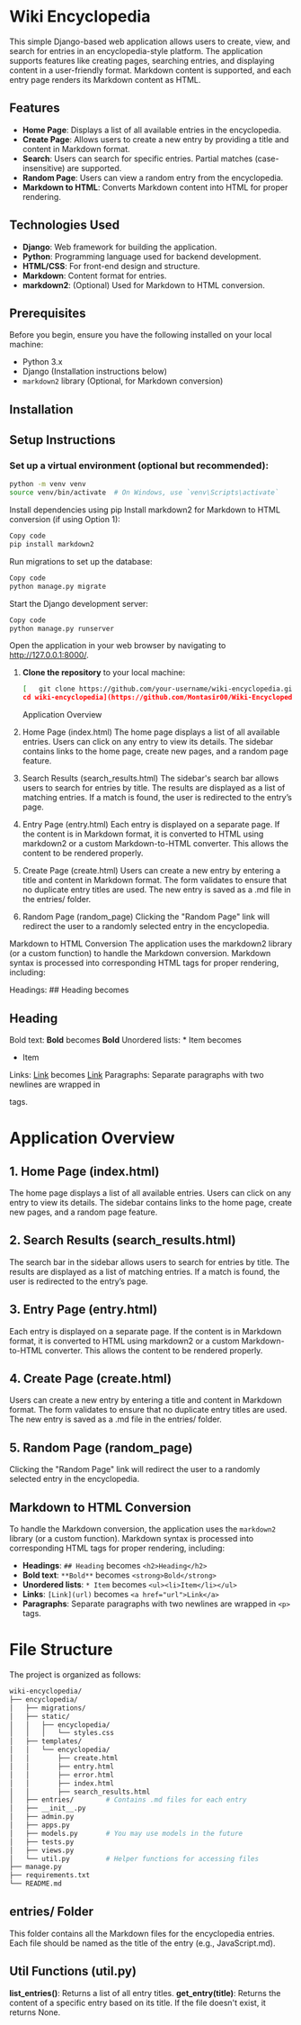 # Wiki Encyclopedia

This simple Django-based web application allows users to create, view, and search for entries in an encyclopedia-style platform. The application supports features like creating pages, searching entries, and displaying content in a user-friendly format. Markdown content is supported, and each entry page renders its Markdown content as HTML.

## Features

- **Home Page**: Displays a list of all available entries in the encyclopedia.
- **Create Page**: Allows users to create a new entry by providing a title and content in Markdown format.
- **Search**: Users can search for specific entries. Partial matches (case-insensitive) are supported.
- **Random Page**: Users can view a random entry from the encyclopedia.
- **Markdown to HTML**: Converts Markdown content into HTML for proper rendering.
  
## Technologies Used

- **Django**: Web framework for building the application.
- **Python**: Programming language used for backend development.
- **HTML/CSS**: For front-end design and structure.
- **Markdown**: Content format for entries.
- **markdown2**: (Optional) Used for Markdown to HTML conversion.

## Prerequisites

Before you begin, ensure you have the following installed on your local machine:

- Python 3.x
- Django (Installation instructions below)
- `markdown2` library (Optional, for Markdown conversion)

## Installation
## Setup Instructions

### Set up a virtual environment (optional but recommended):

```bash
python -m venv venv
source venv/bin/activate  # On Windows, use `venv\Scripts\activate`
```
Install dependencies using pip
Install markdown2 for Markdown to HTML conversion (if using Option 1):
```bash
Copy code
pip install markdown2
```
Run migrations to set up the database:
```bash
Copy code
python manage.py migrate
```
Start the Django development server:
```bash
Copy code
python manage.py runserver
```
Open the application in your web browser by navigating to http://127.0.0.1:8000/.


1. **Clone the repository** to your local machine:

   ```bash
   [   git clone https://github.com/your-username/wiki-encyclopedia.git
   cd wiki-encyclopedia](https://github.com/Montasir00/Wiki-Encyclopedia.git)
   ```
   Application Overview
1. Home Page (index.html)
The home page displays a list of all available entries. Users can click on any entry to view its details. The sidebar contains links to the home page, create new pages, and a random page feature.

2. Search Results (search_results.html)
The sidebar's search bar allows users to search for entries by title. The results are displayed as a list of matching entries. If a match is found, the user is redirected to the entry’s page.

3. Entry Page (entry.html)
Each entry is displayed on a separate page. If the content is in Markdown format, it is converted to HTML using markdown2 or a custom Markdown-to-HTML converter. This allows the content to be rendered properly.

4. Create Page (create.html)
Users can create a new entry by entering a title and content in Markdown format. The form validates to ensure that no duplicate entry titles are used. The new entry is saved as a .md file in the entries/ folder.

5. Random Page (random_page)
Clicking the "Random Page" link will redirect the user to a randomly selected entry in the encyclopedia.

Markdown to HTML Conversion
The application uses the markdown2 library (or a custom function) to handle the Markdown conversion. Markdown syntax is processed into corresponding HTML tags for proper rendering, including:

Headings: ## Heading becomes <h2>Heading</h2>
Bold text: **Bold** becomes <strong>Bold</strong>
Unordered lists: * Item becomes <ul><li>Item</li></ul>
Links: [Link](url) becomes <a href="url">Link</a>
Paragraphs: Separate paragraphs with two newlines are wrapped in <p> tags.
# Application Overview

## 1. Home Page (index.html)
The home page displays a list of all available entries. Users can click on any entry to view its details. The sidebar contains links to the home page, create new pages, and a random page feature.

## 2. Search Results (search_results.html)
The search bar in the sidebar allows users to search for entries by title. The results are displayed as a list of matching entries. If a match is found, the user is redirected to the entry’s page.

## 3. Entry Page (entry.html)
Each entry is displayed on a separate page. If the content is in Markdown format, it is converted to HTML using markdown2 or a custom Markdown-to-HTML converter. This allows the content to be rendered properly.

## 4. Create Page (create.html)
Users can create a new entry by entering a title and content in Markdown format. The form validates to ensure that no duplicate entry titles are used. The new entry is saved as a .md file in the entries/ folder.

## 5. Random Page (random_page)
Clicking the "Random Page" link will redirect the user to a randomly selected entry in the encyclopedia.

## Markdown to HTML Conversion
To handle the Markdown conversion, the application uses the `markdown2` library (or a custom function). Markdown syntax is processed into corresponding HTML tags for proper rendering, including:

- **Headings**: `## Heading` becomes `<h2>Heading</h2>`
- **Bold text**: `**Bold**` becomes `<strong>Bold</strong>`
- **Unordered lists**: `* Item` becomes `<ul><li>Item</li></ul>`
- **Links**: `[Link](url)` becomes `<a href="url">Link</a>`
- **Paragraphs**: Separate paragraphs with two newlines are wrapped in `<p>` tags.

# File Structure
The project is organized as follows:
```bash
wiki-encyclopedia/
├── encyclopedia/
│   ├── migrations/
│   ├── static/
│   │   ├── encyclopedia/
│   │   │   └── styles.css
│   ├── templates/
│   │   └── encyclopedia/
│   │       ├── create.html
│   │       ├── entry.html
│   │       ├── error.html
│   │       ├── index.html
│   │       ├── search_results.html
│   ├── entries/        # Contains .md files for each entry
│   ├── __init__.py
│   ├── admin.py
│   ├── apps.py
│   ├── models.py       # You may use models in the future
│   ├── tests.py
│   ├── views.py
│   └── util.py         # Helper functions for accessing files
├── manage.py
├── requirements.txt
└── README.md
```
## entries/ Folder
This folder contains all the Markdown files for the encyclopedia entries. Each file should be named as the title of the entry (e.g., JavaScript.md).

## Util Functions (util.py)
**list_entries()**: Returns a list of all entry titles.
**get_entry(title)**: Returns the content of a specific entry based on its title. If the file doesn't exist, it returns None.

